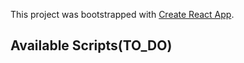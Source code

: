 This project was bootstrapped with [Create React App](https://github.com/facebook/create-react-app).

## Available Scripts(TO_DO)
